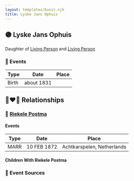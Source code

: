 ```yaml
---
layout: templates/basic.njk
title: Lyske Jans Ophuis
---
```

## 🟣 Lyske Jans Ophuis

Daughter of [Living Person](/people/3/33968752) and [Living Person](/people/6/68221434)

### 📆 Events

Type | Date | Place
------ | ------ | ------
Birth | about 1831 |

## 👩‍❤️‍👨 Relationships

### 🔵 [Riekele Postma](/people/4/40864364)

#### Events

Type | Date | Place
------ | ------ | ------
MARR | 10 FEB 1872 | Achtkarspelen, Netherlands
#### Children With Riekele Postma
### 📰 Event Sources
